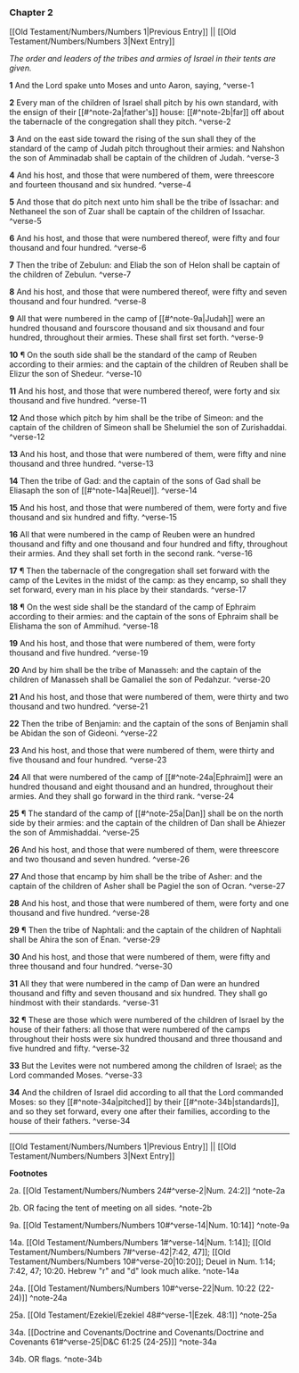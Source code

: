 ### Chapter 2

[[Old Testament/Numbers/Numbers 1|Previous Entry]]  ||  [[Old Testament/Numbers/Numbers 3|Next Entry]]

*The order and leaders of the tribes and armies of Israel in their tents are given.*

**1**  And the Lord spake unto Moses and unto Aaron, saying, ^verse-1

**2**  Every man of the children of Israel shall pitch by his own standard, with the ensign of their [[#^note-2a|father's]] house: [[#^note-2b|far]] off about the tabernacle of the congregation shall they pitch. ^verse-2

**3**  And on the east side toward the rising of the sun shall they of the standard of the camp of Judah pitch throughout their armies: and Nahshon the son of Amminadab shall be captain of the children of Judah. ^verse-3

**4**  And his host, and those that were numbered of them, were threescore and fourteen thousand and six hundred. ^verse-4

**5**  And those that do pitch next unto him shall be the tribe of Issachar: and Nethaneel the son of Zuar shall be captain of the children of Issachar. ^verse-5

**6**  And his host, and those that were numbered thereof, were fifty and four thousand and four hundred. ^verse-6

**7**  Then the tribe of Zebulun: and Eliab the son of Helon shall be captain of the children of Zebulun. ^verse-7

**8**  And his host, and those that were numbered thereof, were fifty and seven thousand and four hundred. ^verse-8

**9**  All that were numbered in the camp of [[#^note-9a|Judah]] were an hundred thousand and fourscore thousand and six thousand and four hundred, throughout their armies. These shall first set forth. ^verse-9

**10**  ¶ On the south side shall be the standard of the camp of Reuben according to their armies: and the captain of the children of Reuben shall be Elizur the son of Shedeur. ^verse-10

**11**  And his host, and those that were numbered thereof, were forty and six thousand and five hundred. ^verse-11

**12**  And those which pitch by him shall be the tribe of Simeon: and the captain of the children of Simeon shall be Shelumiel the son of Zurishaddai. ^verse-12

**13**  And his host, and those that were numbered of them, were fifty and nine thousand and three hundred. ^verse-13

**14**  Then the tribe of Gad: and the captain of the sons of Gad shall be Eliasaph the son of [[#^note-14a|Reuel]]. ^verse-14

**15**  And his host, and those that were numbered of them, were forty and five thousand and six hundred and fifty. ^verse-15

**16**  All that were numbered in the camp of Reuben were an hundred thousand and fifty and one thousand and four hundred and fifty, throughout their armies. And they shall set forth in the second rank. ^verse-16

**17**  ¶ Then the tabernacle of the congregation shall set forward with the camp of the Levites in the midst of the camp: as they encamp, so shall they set forward, every man in his place by their standards. ^verse-17

**18**  ¶ On the west side shall be the standard of the camp of Ephraim according to their armies: and the captain of the sons of Ephraim shall be Elishama the son of Ammihud. ^verse-18

**19**  And his host, and those that were numbered of them, were forty thousand and five hundred. ^verse-19

**20**  And by him shall be the tribe of Manasseh: and the captain of the children of Manasseh shall be Gamaliel the son of Pedahzur. ^verse-20

**21**  And his host, and those that were numbered of them, were thirty and two thousand and two hundred. ^verse-21

**22**  Then the tribe of Benjamin: and the captain of the sons of Benjamin shall be Abidan the son of Gideoni. ^verse-22

**23**  And his host, and those that were numbered of them, were thirty and five thousand and four hundred. ^verse-23

**24**  All that were numbered of the camp of [[#^note-24a|Ephraim]] were an hundred thousand and eight thousand and an hundred, throughout their armies. And they shall go forward in the third rank. ^verse-24

**25**  ¶ The standard of the camp of [[#^note-25a|Dan]] shall be on the north side by their armies: and the captain of the children of Dan shall be Ahiezer the son of Ammishaddai. ^verse-25

**26**  And his host, and those that were numbered of them, were threescore and two thousand and seven hundred. ^verse-26

**27**  And those that encamp by him shall be the tribe of Asher: and the captain of the children of Asher shall be Pagiel the son of Ocran. ^verse-27

**28**  And his host, and those that were numbered of them, were forty and one thousand and five hundred. ^verse-28

**29**  ¶ Then the tribe of Naphtali: and the captain of the children of Naphtali shall be Ahira the son of Enan. ^verse-29

**30**  And his host, and those that were numbered of them, were fifty and three thousand and four hundred. ^verse-30

**31**  All they that were numbered in the camp of Dan were an hundred thousand and fifty and seven thousand and six hundred. They shall go hindmost with their standards. ^verse-31

**32**  ¶ These are those which were numbered of the children of Israel by the house of their fathers: all those that were numbered of the camps throughout their hosts were six hundred thousand and three thousand and five hundred and fifty. ^verse-32

**33**  But the Levites were not numbered among the children of Israel; as the Lord commanded Moses. ^verse-33

**34**  And the children of Israel did according to all that the Lord commanded Moses: so they [[#^note-34a|pitched]] by their [[#^note-34b|standards]], and so they set forward, every one after their families, according to the house of their fathers. ^verse-34


---
[[Old Testament/Numbers/Numbers 1|Previous Entry]]  ||  [[Old Testament/Numbers/Numbers 3|Next Entry]]


**Footnotes**


2a. [[Old Testament/Numbers/Numbers 24#^verse-2|Num. 24:2]] ^note-2a

2b. OR facing the tent of meeting on all sides. ^note-2b

9a. [[Old Testament/Numbers/Numbers 10#^verse-14|Num. 10:14]] ^note-9a

14a. [[Old Testament/Numbers/Numbers 1#^verse-14|Num. 1:14]]; [[Old Testament/Numbers/Numbers 7#^verse-42|7:42, 47]]; [[Old Testament/Numbers/Numbers 10#^verse-20|10:20]]; Deuel in Num. 1:14; 7:42, 47; 10:20. Hebrew "r" and "d" look much alike. ^note-14a

24a. [[Old Testament/Numbers/Numbers 10#^verse-22|Num. 10:22 (22-24)]] ^note-24a

25a. [[Old Testament/Ezekiel/Ezekiel 48#^verse-1|Ezek. 48:1]] ^note-25a

34a. [[Doctrine and Covenants/Doctrine and Covenants/Doctrine and Covenants 61#^verse-25|D&C 61:25 (24-25)]] ^note-34a

34b. OR flags. ^note-34b